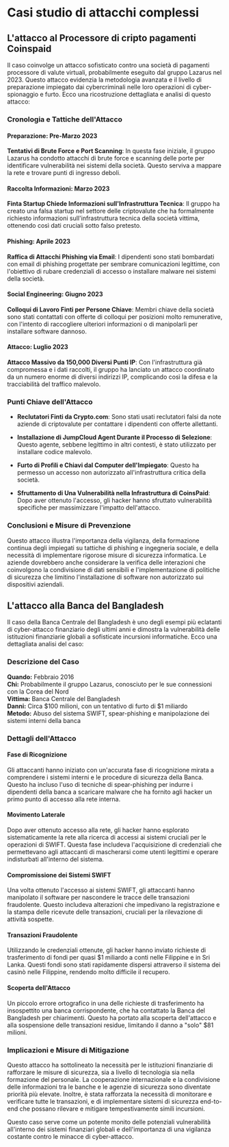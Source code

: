 # Casi studio di attacchi complessi

## L'attacco al Processore di cripto pagamenti Coinspaid

Il caso coinvolge un attacco sofisticato contro una società di pagamenti processore di valute virtuali, probabilmente eseguito dal gruppo Lazarus nel 2023. Questo attacco evidenzia la metodologia avanzata e il livello di preparazione impiegato dai cybercriminali nelle loro operazioni di cyber-spionaggio e furto. Ecco una ricostruzione dettagliata e analisi di questo attacco:

### Cronologia e Tattiche dell'Attacco

#### Preparazione: Pre-Marzo 2023

**Tentativi di Brute Force e Port Scanning**: In questa fase iniziale, il gruppo Lazarus ha condotto attacchi di brute force e scanning delle porte per identificare vulnerabilità nei sistemi della società. Questo serviva a mappare la rete e trovare punti di ingresso deboli.

#### Raccolta Informazioni: Marzo 2023

**Finta Startup Chiede Informazioni sull'Infrastruttura Tecnica**: Il gruppo ha creato una falsa startup nel settore delle criptovalute che ha formalmente richiesto informazioni sull'infrastruttura tecnica della società vittima, ottenendo così dati cruciali sotto falso pretesto.

#### Phishing: Aprile 2023

**Raffica di Attacchi Phishing via Email**: I dipendenti sono stati bombardati con email di phishing progettate per sembrare comunicazioni legittime, con l'obiettivo di rubare credenziali di accesso o installare malware nei sistemi della società.

#### Social Engineering: Giugno 2023

**Colloqui di Lavoro Finti per Persone Chiave**: Membri chiave della società sono stati contattati con offerte di colloqui per posizioni molto remunerative, con l'intento di raccogliere ulteriori informazioni o di manipolarli per installare software dannoso.

#### Attacco: Luglio 2023

**Attacco Massivo da 150,000 Diversi Punti IP**: Con l'infrastruttura già compromessa e i dati raccolti, il gruppo ha lanciato un attacco coordinato da un numero enorme di diversi indirizzi IP, complicando così la difesa e la tracciabilità del traffico malevolo.

### Punti Chiave dell'Attacco

- **Reclutatori Finti da Crypto.com**: Sono stati usati reclutatori falsi da note aziende di criptovalute per contattare i dipendenti con offerte allettanti.

- **Installazione di JumpCloud Agent Durante il Processo di Selezione**: Questo agente, sebbene legittimo in altri contesti, è stato utilizzato per installare codice malevolo.

- **Furto di Profili e Chiavi dal Computer dell'Impiegato**: Questo ha permesso un accesso non autorizzato all'infrastruttura critica della società.

- **Sfruttamento di Una Vulnerabilità nella Infrastruttura di CoinsPaid**: Dopo aver ottenuto l'accesso, gli hacker hanno sfruttato vulnerabilità specifiche per massimizzare l'impatto dell'attacco.

### Conclusioni e Misure di Prevenzione

Questo attacco illustra l'importanza della vigilanza, della formazione continua degli impiegati su tattiche di phishing e ingegneria sociale, e della necessità di implementare rigorose misure di sicurezza informatica. Le aziende dovrebbero anche considerare la verifica delle interazioni che coinvolgono la condivisione di dati sensibili e l'implementazione di politiche di sicurezza che limitino l'installazione di software non autorizzato sui dispositivi aziendali. 

## L'attacco alla Banca del Bangladesh

Il caso della Banca Centrale del Bangladesh è uno degli esempi più eclatanti di cyber-attacco finanziario degli ultimi anni e dimostra la vulnerabilità delle istituzioni finanziarie globali a sofisticate incursioni informatiche. Ecco una dettagliata analisi del caso:

### Descrizione del Caso

**Quando:** Febbraio 2016  
**Chi:** Probabilmente il gruppo Lazarus, conosciuto per le sue connessioni con la Corea del Nord  
**Vittima:** Banca Centrale del Bangladesh  
**Danni:** Circa $100 milioni, con un tentativo di furto di $1 miliardo  
**Metodo:** Abuso del sistema SWIFT, spear-phishing e manipolazione dei sistemi interni della banca

### Dettagli dell'Attacco

#### Fase di Ricognizione
Gli attaccanti hanno iniziato con un'accurata fase di ricognizione mirata a comprendere i sistemi interni e le procedure di sicurezza della Banca. Questo ha incluso l'uso di tecniche di spear-phishing per indurre i dipendenti della banca a scaricare malware che ha fornito agli hacker un primo punto di accesso alla rete interna.

#### Movimento Laterale
Dopo aver ottenuto accesso alla rete, gli hacker hanno esplorato sistematicamente la rete alla ricerca di accessi ai sistemi cruciali per le operazioni di SWIFT. Questa fase includeva l'acquisizione di credenziali che permettevano agli attaccanti di mascherarsi come utenti legittimi e operare indisturbati all'interno del sistema.

#### Compromissione dei Sistemi SWIFT
Una volta ottenuto l'accesso ai sistemi SWIFT, gli attaccanti hanno manipolato il software per nascondere le tracce delle transazioni fraudolente. Questo includeva alterazioni che impedivano la registrazione e la stampa delle ricevute delle transazioni, cruciali per la rilevazione di attività sospette.

#### Transazioni Fraudolente
Utilizzando le credenziali ottenute, gli hacker hanno inviato richieste di trasferimento di fondi per quasi $1 miliardo a conti nelle Filippine e in Sri Lanka. Questi fondi sono stati rapidamente dispersi attraverso il sistema dei casinò nelle Filippine, rendendo molto difficile il recupero.

#### Scoperta dell'Attacco
Un piccolo errore ortografico in una delle richieste di trasferimento ha insospettito una banca corrispondente, che ha contattato la Banca del Bangladesh per chiarimenti. Questo ha portato alla scoperta dell'attacco e alla sospensione delle transazioni residue, limitando il danno a "solo" $81 milioni.

### Implicazioni e Misure di Mitigazione

Questo attacco ha sottolineato la necessità per le istituzioni finanziarie di rafforzare le misure di sicurezza, sia a livello di tecnologia sia nella formazione del personale. La cooperazione internazionale e la condivisione delle informazioni tra le banche e le agenzie di sicurezza sono diventate priorità più elevate. Inoltre, è stata rafforzata la necessità di monitorare e verificare tutte le transazioni, e di implementare sistemi di sicurezza end-to-end che possano rilevare e mitigare tempestivamente simili incursioni.

Questo caso serve come un potente monito delle potenziali vulnerabilità all'interno dei sistemi finanziari globali e dell'importanza di una vigilanza costante contro le minacce di cyber-attacco.


